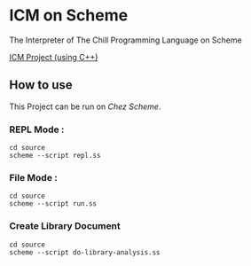 # ICM on Scheme

The Interpreter of The Chill Programming Language on Scheme

[ICM Project (using C++)](https://github.com/ChillMagic/ICM)

## How to use

This Project can be run on *Chez Scheme*.

### REPL Mode :

```
cd source
scheme --script repl.ss
```

### File Mode :

```
cd source
scheme --script run.ss
```

### Create Library Document

```
cd source
scheme --script do-library-analysis.ss
```
